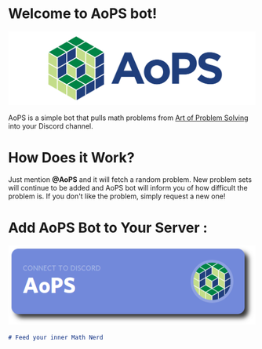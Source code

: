# Welcome to AoPS bot!

![logo](https://raw.githubusercontent.com/aops-bot/aops-bot.github.io/master/img/aops-logo.png)

AoPS is a simple bot that pulls math problems from [Art of Problem Solving](https://artofproblemsolving.com) into your Discord channel.

# How Does it Work?

Just mention **@AoPS** and it will fetch a random problem. New problem sets will continue to be added and AoPS bot will inform you of how difficult the problem is. If you don't like the problem, simply request a new one!

# Add AoPS Bot to Your Server :

[![install](https://raw.githubusercontent.com/aops-bot/aops-bot.github.io/master/img/aops-install-btn.png)](https://discordapp.com/oauth2/authorize?client_id=455784669300916224&permissions=0&scope=bot)

```markdown
# Feed your inner Math Nerd
```
